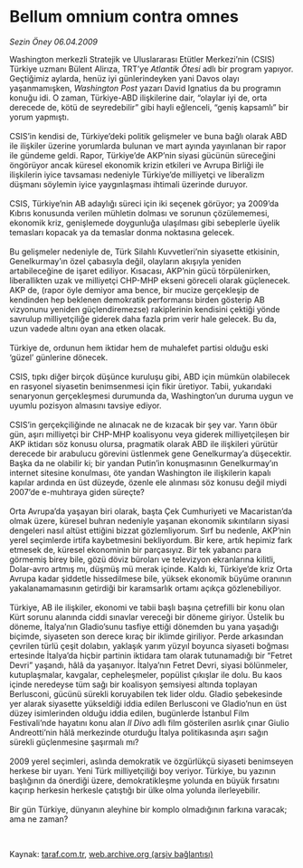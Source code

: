 # Bellum omnium contra omnes

*Sezin Öney 06.04.2009*

<div class="taraf_structure_2col_1zq">
<div class="margen_n">



 <p>Washington merkezli Stratejik ve Uluslararası Etütler Merkezi’nin (CSIS) Türkiye uzmanı Bülent Alirıza, TRT’ye <i>Atlantik Ötesi</i> adlı bir program yapıyor. Geçtiğimiz aylarda, henüz iyi günlerindeyken yani Davos olayı yaşanmamışken, <i>Washington Post</i> yazarı David Ignatius da bu programın konuğu idi. O zaman, Türkiye-ABD ilişkilerine dair, “olaylar iyi de, orta derecede de, kötü de seyredebilir” gibi hayli eğlenceli, “geniş kapsamlı” bir yorum yapmıştı. <br/><br/>CSIS’in kendisi de, Türkiye’deki politik gelişmeler ve buna bağlı olarak ABD ile ilişkiler üzerine yorumlarda bulunan ve mart ayında yayınlanan bir rapor ile gündeme geldi. Rapor, Türkiye’de AKP’nin siyasi gücünün süreceğini öngörüyor ancak küresel ekonomik krizin etkileri ve Avrupa Birliği ile ilişkilerin iyice tavsaması nedeniyle Türkiye’de milliyetçi ve liberalizm düşmanı söylemin iyice yaygınlaşması ihtimali üzerinde duruyor. <br/><br/>CSIS, Türkiye’nin AB adaylığı süreci için iki seçenek görüyor; ya 2009’da Kıbrıs konusunda verilen mühletin dolması ve sorunun çözülememesi, ekonomik kriz, genişlemede doygunluğa ulaşılması gibi sebeplerle üyelik temasları kopacak ya da temaslar donma noktasına gelecek. <br/><br/>Bu gelişmeler nedeniyle de, Türk Silahlı Kuvvetleri’nin siyasette etkisinin, Genelkurmay’ın özel çabasıyla değil, olayların akışıyla yeniden artabileceğine de işaret ediliyor. Kısacası, AKP’nin gücü törpülenirken, liberallikten uzak ve milliyetçi CHP-MHP ekseni göreceli olarak güçlenecek. AKP de, (rapor öyle demiyor ama bence, bir mucize gerçekleşip de kendinden hep beklenen demokratik performansı birden gösterip AB vizyonunu yeniden güçlendiremezse) rakiplerinin kendisini çektiği yönde savrulup milliyetçiliğe giderek daha fazla prim verir hale gelecek. Bu da, uzun vadede altını oyan ana etken olacak. <br/><br/>Türkiye de, ordunun hem iktidar hem de muhalefet partisi olduğu eski ‘güzel’ günlerine dönecek. <br/><br/>CSIS, tıpkı diğer birçok düşünce kuruluşu gibi, ABD için mümkün olabilecek en rasyonel siyasetin benimsenmesi için fikir üretiyor. Tabii, yukarıdaki senaryonun gerçekleşmesi durumunda da, Washington’un duruma uygun ve uyumlu pozisyon almasını tavsiye ediyor. <br/><br/>CSIS’in gerçekçiliğinde ne alınacak ne de kızacak bir şey var. Yarın öbür gün, aşırı milliyetçi bir CHP-MHP koalisyonu veya giderek milliyetçileşen bir AKP iktidarı söz konusu olursa, pragmatik olarak ABD ile ilişkileri yürütür derecede bir arabulucu görevini üstlenmek gene Genelkurmay’a düşecektir. Başka da ne olabilir ki; bir yandan Putin’in konuşmasının Genelkurmay’ın internet sitesine konulması, öte yandan Washington ile ilişkilerin kapalı kapılar ardında en üst düzeyde, özenle ele alınması söz konusu değil miydi 2007’de e-muhtıraya giden süreçte? <br/><br/>Orta Avrupa’da yaşayan biri olarak, başta Çek Cumhuriyeti ve Macaristan’da olmak üzere, küresel buhran nedeniyle yaşanan ekonomik sıkıntıların siyasi dengeleri nasıl altüst ettiğini bizzat gözlemliyorum. Sırf bu nedenle, AKP’nin yerel seçimlerde irtifa kaybetmesini bekliyordum. Bir kere, artık hepimiz fark etmesek de, küresel ekonominin bir parçasıyız. Bir tek yabancı para görmemiş birey bile, gözü döviz büroları ve televizyon ekranlarına kilitli, Dolar-avro artmış mı, düşmüş mü merak içinde. Kaldı ki, Türkiye’de kriz Orta Avrupa kadar şiddetle hissedilmese bile, yüksek ekonomik büyüme oranının yakalanamamasının getirdiği bir karamsarlık ortamı açıkça gözlenebiliyor. <br/><br/>Türkiye, AB ile ilişkiler, ekonomi ve tabii başlı başına çetrefilli bir konu olan Kürt sorunu alanında ciddi sınavlar vereceği bir döneme giriyor. Üstelik bu döneme, İtalya’nın Gladio’sunu tasfiye ettiği dönemden bu yana yaşadığı biçimde, siyaseten son derece kıraç bir iklimde giriliyor. Perde arkasından çevrilen türlü çeşit dolabın, yaklaşık yarım yüzyıl boyunca siyaseti boğması ertesinde İtalya’da hiçbir partinin iktidara tam olarak tutunamadığı bir “Fetret Devri” yaşandı, hâlâ da yaşanıyor. İtalya’nın Fetret Devri, siyasi bölünmeler, kutuplaşmalar, kavgalar, cepheleşmeler, popülist çıkışlar ile dolu. Bu kaos içinde neredeyse tüm sağı bir koalisyon şemsiyesi altında toplayan Berlusconi, gücünü sürekli koruyabilen tek lider oldu. Gladio şebekesinde yer alarak siyasette yükseldiği iddia edilen Berlusconi ve Gladio’nun en üst düzey isimlerinden olduğu iddia edilen, bugünlerde İstanbul Film Festivali’nde hayatını konu alan <i>Il Divo</i> adlı film gösterilen asırlık çınar Giulio Andreotti’nin hâlâ merkezinde oturduğu İtalya politikasında aşırı sağın sürekli güçlenmesine şaşırmalı mı? <br/><br/>2009 yerel seçimleri, aslında demokratik ve özgürlükçü siyaseti benimseyen herkese bir uyarı. Yeni Türk milliyetçiliği boy veriyor. Türkiye, bu yazının başlığının da önerdiği üzere, demokratikleşme yolunda en büyük fırsatını kaçırıp herkesin herkesle çatıştığı bir ülke olma yolunda ilerleyebilir. <br/><br/>Bir gün Türkiye, dünyanın aleyhine bir komplo olmadığının farkına varacak; ama ne zaman?</p>

<br/>


<div id="taraf_not">
</div>

</div>


</div>

Kaynak: [taraf.com.tr](http://www.taraf.com.tr:80/makale/4885.htm), [web.archive.org (arşiv bağlantısı)](http://web.archive.org/web/20090510005753/http://www.taraf.com.tr:80/makale/4885.htm)
